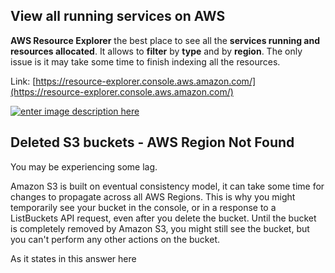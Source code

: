 ## View all running services on AWS

**AWS Resource Explorer** the best place to see all the **services running and resources allocated**. It allows to **filter** by **type** and by **region**. The only issue is it may take some time to finish indexing all the resources.

Link: [https://resource-explorer.console.aws.amazon.com/](https://resource-explorer.console.aws.amazon.com/)

[![enter image description here](https://i.stack.imgur.com/wp49X.png)](https://i.stack.imgur.com/wp49X.png)


## Deleted S3 buckets - AWS Region Not Found
You may be experiencing some lag.

Amazon S3 is built on eventual consistency model, it can take some time for changes to propagate across all AWS Regions. This is why you might temporarily see your bucket in the console, or in a response to a ListBuckets API request, even after you delete the bucket. Until the bucket is completely removed by Amazon S3, you might still see the bucket, but you can't perform any other actions on the bucket.

As it states in this answer here
